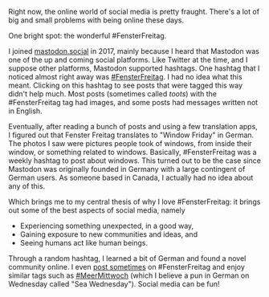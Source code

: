 Right now, the online world of social media is pretty fraught. There's a lot of big and small problems with being online these days. 

One bright spot: the wonderful #FensterFreitag.

I joined [mastodon.social](https://mastodon.social/@joshin4colours) in 2017, mainly because I heard that Mastodon was one of the up and coming social platforms. Like Twitter at the time, and I suppose other platforms, Mastodon supported hashtags. One hashtag that I noticed almost right away was [#FensterFreitag](https://mastodon.social/tags/FensterFreitag). I had no idea what this meant. Clicking on this hashtag to see posts that were tagged this way didn't help much. Most posts (sometimes called _toots_) with the #FensterFreitag tag had images, and some posts had messages written not in English. 

Eventually, after reading a bunch of posts and using a few translation apps, I figured out that Fenster Freitag translates to "Window Friday" in German. The photos I saw were pictures people took of windows, from inside their window, or something related to windows. Basically, #FensterFreitag was a weekly hashtag to post about windows. This turned out to be the case since Mastodon was originally founded in Germany with a large contingent of German users. As someone based in Canada, I actually had no idea about any of this.

Which brings me to my central thesis of why I love #FensterFreitag: it brings out some of the best aspects of social media, namely

- Experiencing something unexpected, in a good way,
- Gaining exposure to new communities and ideas, and
- Seeing humans act like human beings. 

Through a random hashtag, I learned a bit of German and found a novel community online. I even [post sometimes](https://mastodon.social/@joshin4colours/113804351667698910) on #FensterFreitag and enjoy similar tags such as [#MeerMittwoch](https://mastodon.social/tags/MeerMittwoch) (which I believe a pun in German on Wednesday called "Sea Wednesday"). Social media can be fun!